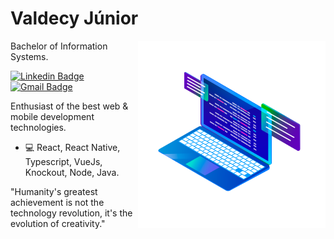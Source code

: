 # Valdecy Júnior
<img align="right" src="https://github.com/borgesjuniior/borgesjuniior/blob/main/images/Computer.png" width="300"/>

Bachelor of Information Systems.

[![Linkedin Badge](https://img.shields.io/badge/-Valdecy%20Júnior-6633cc?style=flat-square&logo=Linkedin&logoColor=white&link=https://www.linkedin.com/in/valdecy-j%C3%BAnior-7558b9184/)](https://www.linkedin.com/in/borgesjuniior/) 
[![Gmail Badge](https://img.shields.io/badge/-valdecyborgesjr@hotmail.com-6633cc?style=flat-square&logo=Gmail&logoColor=white&link=mailto:valdecyborgesjr@hotmail.com)](mailto:valdecyborgesjr@hotmail.com)

Enthusiast of the best web & mobile development technologies.

- 💻 React, React Native, Typescript, VueJs, Knockout, Node, Java.

"Humanity's greatest achievement is not the technology revolution, it's the evolution of creativity."
